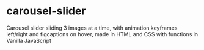 # carousel-slider
Carousel slider sliding 3 images at a time, with animation keyframes left/right and figcaptions on hover, made in HTML and CSS with functions in Vanilla JavaScript
